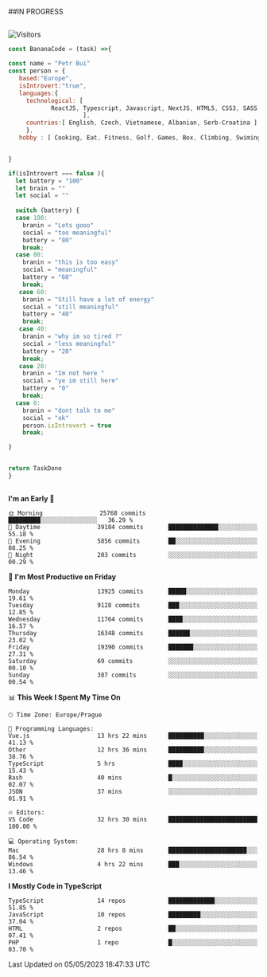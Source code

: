 ##IN PROGRESS
##
![Visitors](https://komarev.com/ghpvc/?username=petrbui&style=for-the-badge&label=Visitors+👀)
```Javascript
const BananaCode = (task) =>{

const name = "Petr Bui"
const person = {
   based:"Europe",
   isIntrovert:"true",
   languages:{
     technological: [ 
            ReactJS, Typescript, Javascript, NextJS, HTML5, CSS3, SASS, Redux, Node, Storybook, Styled-Component
                     ],
     countries:[ English, Czech, Vietnamese, Albanian, Serb-Croatina ]
     },
   hobby : [ Cooking, Eat, Fitness, Golf, Games, Box, Climbing, Swiming],


}

if(isIntrovert === false ){
  let battery = "100"
  let brain = ""
  let social = ""
  
  switch (battery) {
  case 100:
    branin = "Lets gooo"
    social = "too meaningful"
    battery = "80"
    break;
  case 80:
    branin = "this is too easy"
    social = "meaningful"
    battery = "60"
    break;
   case 60:
    branin = "Still have a lot of energy"
    social = "still meaningful"
    battery = "40"
    break;
   case 40:
    branin = "why im so tired ?"
    social = "less meaningful"
    battery = "20"
    break;
   case 20:
    branin = "Im not here "
    social = "ye im still here"
    battery = "0"
    break;
  case 0:
    branin = "dont talk to me"
    social = "ok"
    person.isIntrovert = true
    break;

}


return TaskDone
}
```



##
<!--
[![My GitHub stats](https://github-readme-stats.vercel.app/api?username=petrbui&theme=github_dark)](https://github.com/anuraghazra/github-readme-stats)

[![My wakatime stats](https://github-readme-stats.vercel.app/api/wakatime?username=petrbui&theme=github_dark)](https://github.com/anuraghazra/github-readme-stats)
-->
<!--START_SECTION:waka-->
**I'm an Early 🐤** 

```text
🌞 Morning                25768 commits       █████████░░░░░░░░░░░░░░░░   36.29 % 
🌆 Daytime                39184 commits       ██████████████░░░░░░░░░░░   55.18 % 
🌃 Evening                5856 commits        ██░░░░░░░░░░░░░░░░░░░░░░░   08.25 % 
🌙 Night                  203 commits         ░░░░░░░░░░░░░░░░░░░░░░░░░   00.29 % 
```
📅 **I'm Most Productive on Friday** 

```text
Monday                   13925 commits       █████░░░░░░░░░░░░░░░░░░░░   19.61 % 
Tuesday                  9128 commits        ███░░░░░░░░░░░░░░░░░░░░░░   12.85 % 
Wednesday                11764 commits       ████░░░░░░░░░░░░░░░░░░░░░   16.57 % 
Thursday                 16348 commits       ██████░░░░░░░░░░░░░░░░░░░   23.02 % 
Friday                   19390 commits       ███████░░░░░░░░░░░░░░░░░░   27.31 % 
Saturday                 69 commits          ░░░░░░░░░░░░░░░░░░░░░░░░░   00.10 % 
Sunday                   387 commits         ░░░░░░░░░░░░░░░░░░░░░░░░░   00.54 % 
```


📊 **This Week I Spent My Time On** 

```text
🕑︎ Time Zone: Europe/Prague

💬 Programming Languages: 
Vue.js                   13 hrs 22 mins      ██████████░░░░░░░░░░░░░░░   41.13 % 
Other                    12 hrs 36 mins      ██████████░░░░░░░░░░░░░░░   38.76 % 
TypeScript               5 hrs               ████░░░░░░░░░░░░░░░░░░░░░   15.43 % 
Bash                     40 mins             █░░░░░░░░░░░░░░░░░░░░░░░░   02.07 % 
JSON                     37 mins             ░░░░░░░░░░░░░░░░░░░░░░░░░   01.91 % 

🔥 Editors: 
VS Code                  32 hrs 30 mins      █████████████████████████   100.00 % 

💻 Operating System: 
Mac                      28 hrs 8 mins       ██████████████████████░░░   86.54 % 
Windows                  4 hrs 22 mins       ███░░░░░░░░░░░░░░░░░░░░░░   13.46 % 
```

**I Mostly Code in TypeScript** 

```text
TypeScript               14 repos            █████████████░░░░░░░░░░░░   51.85 % 
JavaScript               10 repos            █████████░░░░░░░░░░░░░░░░   37.04 % 
HTML                     2 repos             ██░░░░░░░░░░░░░░░░░░░░░░░   07.41 % 
PHP                      1 repo              █░░░░░░░░░░░░░░░░░░░░░░░░   03.70 % 
```




 Last Updated on 05/05/2023 18:47:33 UTC
<!--END_SECTION:waka-->
